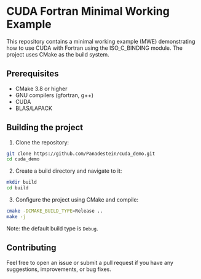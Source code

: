 # CUDA Fortran Minimal Working Example

This repository contains a minimal working example (MWE) demonstrating how to use CUDA with Fortran using the ISO_C_BINDING module. The project uses CMake as the build system.

## Prerequisites

- CMake 3.8 or higher
- GNU compilers (gfortran, g++)
- CUDA
- BLAS/LAPACK

## Building the project

1. Clone the repository:

```bash
git clone https://github.com/Panadestein/cuda_demo.git
cd cuda_demo
```
2. Create a build directory and navigate to it:

```bash
mkdir build
cd build
```

3. Configure the project using CMake and compile:

```bash
cmake -DCMAKE_BUILD_TYPE=Release ..
make -j
```

Note: the default build type is `Debug`.

## Contributing

Feel free to open an issue or submit a pull request if you have any suggestions, improvements, or bug fixes.
